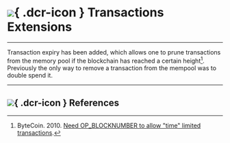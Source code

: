 # ![](../../img/dcr-icons/Transactions.svg){ .dcr-icon } Transactions Extensions

---

Transaction expiry has been added, which allows one to prune transactions from
the memory pool if the blockchain has reached a certain height[^1]. Previously
the only way to remove a transaction from the mempool was to double spend it.

---

## ![](../../img/dcr-icons/Sources.svg){ .dcr-icon } References

[^1]: ByteCoin. 2010. [Need OP_BLOCKNUMBER to allow "time" limited transactions](https://decred.org/research/bytecoin2010.pdf).
